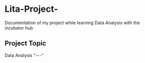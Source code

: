 # Lita-Project-
Documentation of my project while learning Data Analysis with the incubator hub

## Project Topic
Data Analysis
"---"